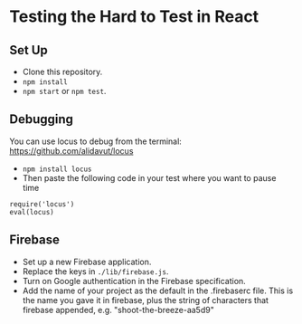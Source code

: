 # Testing the Hard to Test in React

## Set Up

- Clone this repository.
- `npm install`
- `npm start` or `npm test`.

## Debugging


You can use locus to debug from the terminal: https://github.com/alidavut/locus

- `npm install locus`
- Then paste the following code in your test where you want to pause time

```
require('locus')
eval(locus)
```

## Firebase

- Set up a new Firebase application.
- Replace the keys in `./lib/firebase.js`.
- Turn on Google authentication in the Firebase specification.
- Add the name of your project as the default in the .firebaserc file. This is the name you gave it in firebase, plus the string of characters that firebase appended, e.g. "shoot-the-breeze-aa5d9" 
